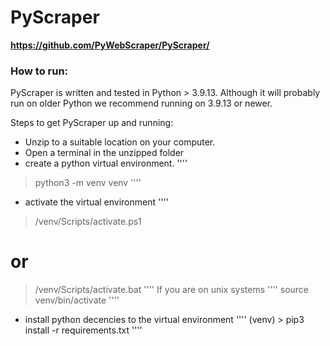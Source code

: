# PyScraper
**https://github.com/PyWebScraper/PyScraper/**
### How to run:

PyScraper is written and tested in Python > 3.9.13.
Although it will probably run on older Python we recommend running on 3.9.13 or newer.

Steps to get PyScraper up and running:

* Unzip to a suitable location on your computer.
* Open a terminal in the unzipped folder
* create a python virtual environment.
''''
> python3 -m venv venv
''''
* activate the virtual environment
''''
>  /venv/Scripts/activate.ps1
# or
> /venv/Scripts/activate.bat
''''
If you are on unix systems
''''
> source venv/bin/activate
''''
* install python decencies to the virtual environment
''''
(venv) > pip3 install -r requirements.txt
''''
